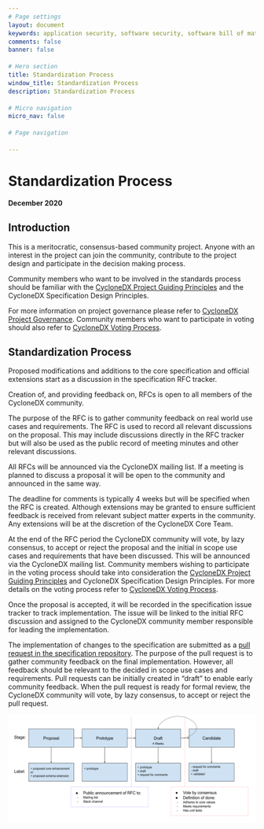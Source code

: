 ```yaml
---
# Page settings
layout: document
keywords: application security, software security, software bill of material, SBOM, BOM, open source, supply chain, specification, spdx, license, package url, purl, cpe
comments: false
banner: false

# Hero section
title: Standardization Process
window_title: Standardization Process
description: Standardization Process

# Micro navigation
micro_nav: false

# Page navigation
    
---
```


# Standardization Process
**December 2020**

## Introduction
This is a meritocratic, consensus-based community project. Anyone with an interest in the project can join the community, contribute to the project design and participate in the decision making process.

Community members who want to be involved in the standards process should be familiar with the [CycloneDX Project Guiding Principles](/about/guiding-principles) and the CycloneDX Specification Design Principles.

For more information on project governance please refer to [CycloneDX Project Governance](/about/governance). Community members who want to participate in voting should also refer to [CycloneDX Voting Process](/about/voting-process).

## Standardization Process
Proposed modifications and additions to the core specification and official extensions start as a discussion in the specification RFC tracker.

Creation of, and providing feedback on, RFCs is open to all members of the CycloneDX community.

The purpose of the RFC is to gather community feedback on real world use cases and requirements. The RFC is used to record all relevant discussions on the proposal. This may include discussions directly in the RFC tracker but will also be used as the public record of meeting minutes and other relevant discussions.

All RFCs will be announced via the CycloneDX mailing list. If a meeting is planned to discuss a proposal it will be open to the community and announced in the same way.

The deadline for comments is typically 4 weeks but will be specified when the RFC is created. Although extensions may be granted to ensure sufficient feedback is received from relevant subject matter experts in the community. Any extensions will be at the discretion of the CycloneDX Core Team.

At the end of the RFC period the CycloneDX community will vote, by lazy consensus, to accept or reject the proposal and the initial in scope use cases and requirements that have been discussed. This will be announced via the CycloneDX mailing list. Community members wishing to participate in the voting process should take into consideration the [CycloneDX Project Guiding Principles](/about/guiding-principles) and CycloneDX Specification Design Principles. For more details on the voting process refer to [CycloneDX Voting Process](/about/voting-process).

Once the proposal is accepted, it will be recorded in the specification issue tracker to track implementation. The issue will be linked to the initial RFC discussion and assigned to the CycloneDX community member responsible for leading the implementation.

The implementation of changes to the specification are submitted as a [pull request in the specification repository](https://github.com/CycloneDX/specification/pulls). The purpose of the pull request is to gather community feedback on the final implementation. However, all feedback should be relevant to the decided in scope use cases and requirements. Pull requests can be initially created in “draft” to enable early community feedback. When the pull request is ready for formal review, the CycloneDX community will vote, by lazy consensus, to accept or reject the pull request.

![Workflow](/theme/assets/images/standardization-workflow.svg "Standardization Workflow")
